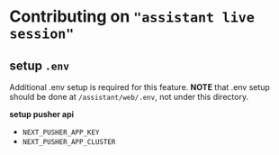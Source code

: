# Contributing on `"assistant live session"`

## setup `.env`

Additional .env setup is required for this feature. **NOTE** that .env setup should be done at `/assistant/web/.env`, not under this directory.

**setup pusher api**

- `NEXT_PUSHER_APP_KEY`
- `NEXT_PUSHER_APP_CLUSTER`
